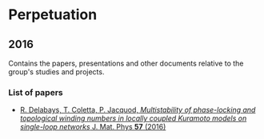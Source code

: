 # Perpetuation
## 2016
Contains the papers, presentations and other documents relative to the group's studies and projects.

### List of papers
* [R. Delabays, T. Coletta, P. Jacquod, *Multistability of phase-locking and topological winding numbers in locally coupled Kuramoto models on single-loop networks* J. Mat. Phys **57** (2016)](http://github.com/GeeeHesso/Perpetuation/tree/master/2016/Multistability_of_phase-locking_and_topological_winding_numbers_in_locally_coupled_Kuramoto_models_on_single-loop_networks)
